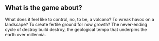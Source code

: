 What is the game about?
---
What does it feel like to control, no, to be, a volcano? To wreak havoc on a landscape? To create fertile ground for now growth? The never-ending cycle of destroy build destroy, the geological tempo that underpins the earth over millennia.